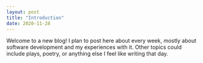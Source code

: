 ```yaml
---
layout: post
title: "Introduction"
date: 2020-11-28
---
```


Welcome to a new blog! I plan to post here about every week, mostly about
software development and my experiences with it. Other topics could include
plays, poetry, or anything else I feel like writing that day.
